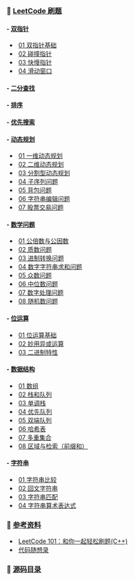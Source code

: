 ### :bookmark_tabs: [LeetCode 刷题](https://github.com/HaihuaHaihua/TechStack/blob/master/ALGLearning/LeetCode_Cpp/README.md)

####   - [双指针](https://github.com/HaihuaHaihua/TechStack/tree/master/ALGLearning/LeetCode_Cpp/LeetCodeNote/TwoPointer) 

* ​	[01 双指针基础](https://github.com/HaihuaHaihua/TechStack/blob/master/ALGLearning/LeetCode_Cpp/LeetCodeNote/TwoPointer/01双指针基础.md)
* ​	[02 碰撞指针](https://github.com/HaihuaHaihua/TechStack/blob/master/ALGLearning/LeetCode_Cpp/LeetCodeNote/TwoPointer/02碰撞指针.md)
* ​	[03 快慢指针](https://github.com/HaihuaHaihua/TechStack/blob/master/ALGLearning/LeetCode_Cpp/LeetCodeNote/TwoPointer/03快慢指针.md)
* ​	[04 滑动窗口](https://github.com/HaihuaHaihua/TechStack/blob/master/ALGLearning/LeetCode_Cpp/LeetCodeNote/TwoPointer/04滑动窗口.md)

####   - [二分查找](https://github.com/HaihuaHaihua/TechStack/tree/master/ALGLearning/LeetCode_Cpp/LeetCodeNote/) 

####   - [排序](https://github.com/HaihuaHaihua/TechStack/tree/master/ALGLearning/LeetCode_Cpp/LeetCodeNote/) 

####   - [优先搜索](https://github.com/HaihuaHaihua/TechStack/tree/master/ALGLearning/LeetCode_Cpp/LeetCodeNote/) 

####   - [动态规划](https://github.com/HaihuaHaihua/TechStack/tree/master/ALGLearning/LeetCode_Cpp/LeetCodeNote/DP) 

* ​	[01 一维动态规划](https://github.com/HaihuaHaihua/TechStack/blob/master/ALGLearning/LeetCode_Cpp/LeetCodeNote/DP/01一维动态规划.md)
* ​	[02 二维动态规划](https://github.com/HaihuaHaihua/TechStack/blob/master/ALGLearning/LeetCode_Cpp/LeetCodeNote/DP/02二维动态规划.md)
* ​	[03 分割型动态规划](https://github.com/HaihuaHaihua/TechStack/blob/master/ALGLearning/LeetCode_Cpp/LeetCodeNote/DP/03分割型动态规划.md)
* ​	[04 子序列问题](https://github.com/HaihuaHaihua/TechStack/blob/master/ALGLearning/LeetCode_Cpp/LeetCodeNote/DP/04子序列问题.md)
* ​	[05 背包问题](https://github.com/HaihuaHaihua/TechStack/blob/master/ALGLearning/LeetCode_Cpp/LeetCodeNote/DP/05背包问题.md)
* ​	[06 字符串编辑问题](https://github.com/HaihuaHaihua/TechStack/blob/master/ALGLearning/LeetCode_Cpp/LeetCodeNote/DP/06字符串编辑问题.md)
* ​	[07 股票交易问题](https://github.com/HaihuaHaihua/TechStack/blob/master/ALGLearning/LeetCode_Cpp/LeetCodeNote/DP/07股票交易问题.md)

#### - [数学问题](https://github.com/HaihuaHaihua/TechStack/tree/master/ALGLearning/LeetCode_Cpp/LeetCodeNote/MathP) 

* ​	[01 公倍数与公因数](https://github.com/HaihuaHaihua/TechStack/blob/master/ALGLearning/LeetCode_Cpp/LeetCodeNote/MathP/01公倍数与公因数.md)
* ​	[02 质数问题](https://github.com/HaihuaHaihua/TechStack/blob/master/ALGLearning/LeetCode_Cpp/LeetCodeNote/MathP/02质数问题.md)
* ​	[03 进制转换问题](https://github.com/HaihuaHaihua/TechStack/blob/master/ALGLearning/LeetCode_Cpp/LeetCodeNote/MathP/03进制转换问题.md)
* ​	[04 数字字符串求和问题](https://github.com/HaihuaHaihua/TechStack/blob/master/ALGLearning/LeetCode_Cpp/LeetCodeNote/MathP/04数字字符串求和问题.md)
* ​	[05 众数问题](https://github.com/HaihuaHaihua/TechStack/blob/master/ALGLearning/LeetCode_Cpp/LeetCodeNote/MathP/05众数问题.md)
* ​	[06 中位数问题](https://github.com/HaihuaHaihua/TechStack/blob/master/ALGLearning/LeetCode_Cpp/LeetCodeNote/MathP/06中位数问题.md)
* ​	[07 数字处理问题](https://github.com/HaihuaHaihua/TechStack/blob/master/ALGLearning/LeetCode_Cpp/LeetCodeNote/MathP/07数字处理问题.md)
* ​	[08 随机数问题](https://github.com/HaihuaHaihua/TechStack/blob/master/ALGLearning/LeetCode_Cpp/LeetCodeNote/MathP/08随机数问题.md)

#### - [位运算](https://github.com/HaihuaHaihua/TechStack/tree/master/ALGLearning/LeetCode_Cpp/LeetCodeNote/BitOp) 

* ​	[01 位运算基础](https://github.com/HaihuaHaihua/TechStack/blob/master/ALGLearning/LeetCode_Cpp/LeetCodeNote/BitOp/01位运算基础.md)
* ​	[02 妙用异或运算](https://github.com/HaihuaHaihua/TechStack/blob/master/ALGLearning/LeetCode_Cpp/LeetCodeNote/BitOp/02妙用异或运算.md)
* ​	[03 二进制特性](https://github.com/HaihuaHaihua/TechStack/blob/master/ALGLearning/LeetCode_Cpp/LeetCodeNote/BitOp/02二进制特性.md)

#### - [数据结构](https://github.com/HaihuaHaihua/TechStack/tree/master/ALGLearning/LeetCode_Cpp/LeetCodeNote/STL) 

* ​	[01 数组](https://github.com/HaihuaHaihua/TechStack/blob/master/ALGLearning/LeetCode_Cpp/LeetCodeNote/STL/01数组.md)
* ​	[02 栈和队列](https://github.com/HaihuaHaihua/TechStack/blob/master/ALGLearning/LeetCode_Cpp/LeetCodeNote/STL/02栈和队列.md)
* ​	[03 单调栈](https://github.com/HaihuaHaihua/TechStack/blob/master/ALGLearning/LeetCode_Cpp/LeetCodeNote/MathP/STL/03单调栈.md)
* ​	[04 优先队列](https://github.com/HaihuaHaihua/TechStack/blob/master/ALGLearning/LeetCode_Cpp/LeetCodeNote/STL/04优先队列.md)
* ​	[05 双端队列](https://github.com/HaihuaHaihua/TechStack/blob/master/ALGLearning/LeetCode_Cpp/LeetCodeNote/STL/05双端队列.md)
* ​	[06 哈希表](https://github.com/HaihuaHaihua/TechStack/blob/master/ALGLearning/LeetCode_Cpp/LeetCodeNote/STL/06哈希表.md)
* ​	[07 多重集合](https://github.com/HaihuaHaihua/TechStack/blob/master/ALGLearning/LeetCode_Cpp/LeetCodeNote/STL/07多重集合.md)
* ​	[08 区域与检索（前缀和）](https://github.com/HaihuaHaihua/TechStack/blob/master/ALGLearning/LeetCode_Cpp/LeetCodeNote/STL/08前缀和.md)

#### - [字符串](https://github.com/HaihuaHaihua/TechStack/tree/master/ALGLearning/LeetCode_Cpp/LeetCodeNote/Str) 

* ​	[01 字符串比较](https://github.com/HaihuaHaihua/TechStack/blob/master/ALGLearning/LeetCode_Cpp/LeetCodeNote/Str/01字符串比较.md)
* ​	[02 回文字符串](https://github.com/HaihuaHaihua/TechStack/blob/master/ALGLearning/LeetCode_Cpp/LeetCodeNote/STL/02回文字符串.md)
* ​	[03 字符串匹配](https://github.com/HaihuaHaihua/TechStack/blob/master/ALGLearning/LeetCode_Cpp/LeetCodeNote/MathP/STL/03字符串匹配.md)
* ​	[04 字符串算术表达式](https://github.com/HaihuaHaihua/TechStack/blob/master/ALGLearning/LeetCode_Cpp/LeetCodeNote/STL/04字符串算术表达式.md)



### :mag_right: [参考资料]()

* ​    [LeetCode 101：和你一起轻松刷题(C++)](https://github.com/changgyhub/leetcode_101)
* ​    [代码随想录](https://programmercarl.com/)

### :bookmark: [源码目录](https://github.com/HaihuaHaihua/TechStack/tree/master/ALGLearning/LeetCode_Cpp)

